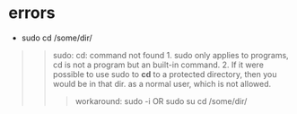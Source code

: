 # errors
* sudo cd /some/dir/	
> > sudo: cd: command not found
    1. sudo only applies to programs, cd is not a program but an built-in command.
    2. If it were possible to use sudo to **cd** to a protected directory, then you would be in that dir. as a normal user, which is not allowed.
> > > workaround:
    sudo -i	OR sudo su
    cd /some/dir/
